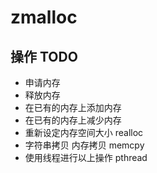 # zmalloc

## 操作 TODO

* 申请内存
* 释放内存
* 在已有的内存上添加内存
* 在已有的内存上减少内存
* 重新设定内存空间大小 realloc
* 字符串拷贝 内存拷贝 memcpy
* 使用线程进行以上操作 pthread
